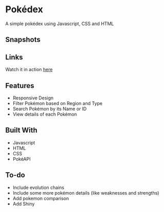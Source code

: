 # Pokédex
A simple pokédex using Javascript, CSS and HTML

## Snapshots

## Links

Watch it in action [here](https://jvictor-cc.github.io/Pokedex-com-pokeAPI/)

## Features

* Responsive Design
* Filter Pokémon based on Region and Type
* Search Pokémon by its Name or ID
* View details of each Pokémon

## Built With

* Javascript
* HTML
* CSS
* PokéAPI

## To-do

* Include evolution chains
* Include some more pokémon details (like weaknesses and strengths)
* Add pokemon comparison
* Add Shiny
